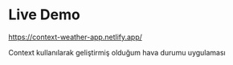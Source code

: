 # Live Demo

https://context-weather-app.netlify.app/

Context kullanılarak geliştirmiş olduğum hava durumu uygulaması